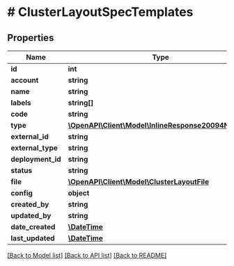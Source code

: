# # ClusterLayoutSpecTemplates

## Properties

Name | Type | Description | Notes
------------ | ------------- | ------------- | -------------
**id** | **int** |  | [optional]
**account** | **string** |  | [optional]
**name** | **string** |  | [optional]
**labels** | **string[]** |  | [optional]
**code** | **string** |  | [optional]
**type** | [**\OpenAPI\Client\Model\InlineResponse20094Network**](InlineResponse20094Network.md) |  | [optional]
**external_id** | **string** |  | [optional]
**external_type** | **string** |  | [optional]
**deployment_id** | **string** |  | [optional]
**status** | **string** |  | [optional]
**file** | [**\OpenAPI\Client\Model\ClusterLayoutFile**](ClusterLayoutFile.md) |  | [optional]
**config** | **object** |  | [optional]
**created_by** | **string** |  | [optional]
**updated_by** | **string** |  | [optional]
**date_created** | [**\DateTime**](\DateTime.md) |  | [optional]
**last_updated** | [**\DateTime**](\DateTime.md) |  | [optional]

[[Back to Model list]](../../README.md#models) [[Back to API list]](../../README.md#endpoints) [[Back to README]](../../README.md)
